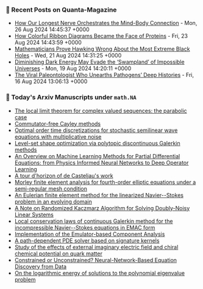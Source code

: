 ### 📝 Recent Posts on Quanta-Magazine
<!-- quanta starts -->
* <a href="https://www.quantamagazine.org/how-our-longest-nerve-orchestrates-the-mind-body-connection-20240826/">How Our Longest Nerve Orchestrates the Mind-Body Connection</a> - Mon, 26 Aug 2024 14:45:37 +0000
* <a href="https://www.quantamagazine.org/how-colorful-ribbon-diagrams-became-the-face-of-proteins-20240823/">How Colorful Ribbon Diagrams Became the Face of Proteins</a> - Fri, 23 Aug 2024 14:43:59 +0000
* <a href="https://www.quantamagazine.org/mathematicians-prove-hawking-wrong-about-extremal-black-holes-20240821/">Mathematicians Prove Hawking Wrong About the Most Extreme Black Holes</a> - Wed, 21 Aug 2024 14:31:25 +0000
* <a href="https://www.quantamagazine.org/waning-dark-energy-may-evade-swampland-of-impossible-universes-20240819/">Diminishing Dark Energy May Evade the ‘Swampland’ of Impossible Universes</a> - Mon, 19 Aug 2024 14:20:11 +0000
* <a href="https://www.quantamagazine.org/the-viral-paleontologist-who-unearths-pathogens-deep-histories-20240816/">The Viral Paleontologist Who Unearths Pathogens’ Deep Histories</a> - Fri, 16 Aug 2024 13:06:13 +0000
<!-- quanta ends -->

### 📝 Today's Arxiv Manuscripts under ``math.NA``
<!-- arxiv-math-na starts -->
* <a href="https://arxiv.org/abs/2408.12876">The local limit theorem for complex valued sequences: the parabolic case</a>
* <a href="https://arxiv.org/abs/2408.13043">Commutator-free Cayley methods</a>
* <a href="https://arxiv.org/abs/2408.13134">Optimal order time discretizations for stochastic semilinear wave equations with multiplicative noise</a>
* <a href="https://arxiv.org/abs/2408.13206">Level-set shape optimization via polytopic discontinuous Galerkin methods</a>
* <a href="https://arxiv.org/abs/2408.13222">An Overview on Machine Learning Methods for Partial Differential Equations: from Physics Informed Neural Networks to Deep Operator Learning</a>
* <a href="https://arxiv.org/abs/2408.13125">A tour d'horizon of de Casteljau's work</a>
* <a href="https://arxiv.org/abs/2302.08719">Morley finite element analysis for fourth-order elliptic equations under a semi-regular mesh condition</a>
* <a href="https://arxiv.org/abs/2308.01444">An Eulerian finite element method for the linearized Navier--Stokes problem in an evolving domain</a>
* <a href="https://arxiv.org/abs/2308.16904">A Note on Randomized Kaczmarz Algorithm for Solving Doubly-Noisy Linear Systems</a>
* <a href="https://arxiv.org/abs/2309.05585">Local conservation laws of continuous Galerkin method for the incompressible Navier--Stokes equations in EMAC form</a>
* <a href="https://arxiv.org/abs/2312.12967">Implementation of the Emulator-based Component Analysis</a>
* <a href="https://arxiv.org/abs/2403.11738">A path-dependent PDE solver based on signature kernels</a>
* <a href="https://arxiv.org/abs/2309.09281">Study of the effects of external imaginary electric field and chiral chemical potential on quark matter</a>
* <a href="https://arxiv.org/abs/2406.02581">Constrained or Unconstrained? Neural-Network-Based Equation Discovery from Data</a>
* <a href="https://arxiv.org/abs/2408.11148">On the logarithmic energy of solutions to the polynomial eigenvalue problem</a>
<!-- arxiv-math-na ends -->
